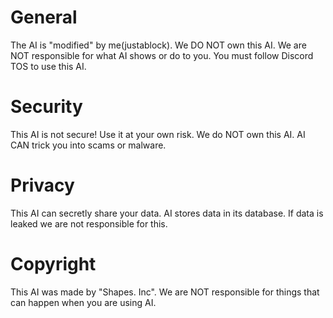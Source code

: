 # General
The AI is "modified" by me(justablock). We DO NOT own this AI. We are NOT responsible for what AI shows or do to you. You must follow Discord TOS to use this AI.

# Security
This AI is not secure! Use it at your own risk. We do NOT own this AI. AI CAN trick you into scams or malware.

# Privacy
This AI can secretly share your data. AI stores data in its database. If data is leaked we are not responsible for this.

# Copyright
This AI was made by "Shapes. Inc". We are NOT responsible for things that can happen when you are using AI.
